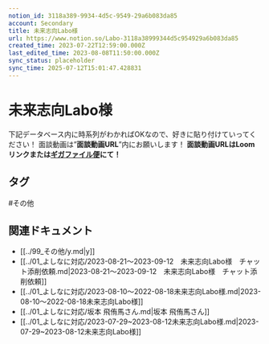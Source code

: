 ```yaml
---
notion_id: 3118a389-9934-4d5c-9549-29a6b083da85
account: Secondary
title: 未来志向Labo様
url: https://www.notion.so/Labo-3118a38999344d5c954929a6b083da85
created_time: 2023-07-22T12:59:00.000Z
last_edited_time: 2023-08-08T11:50:00.000Z
sync_status: placeholder
sync_time: 2025-07-12T15:01:47.428831
---
```

# 未来志向Labo様

下記データベース内に時系列がわかればOKなので、好きに貼り付けていってください！
面談動画は”**面談動画URL**”内にお願いします！
**面談動画URLはLoomリンクまたは**[**ギガファイル便**](https://gigafile.nu/)**にて！**

## タグ

#その他 

## 関連ドキュメント

- [[../99_その他/y.md|y]]
- [[../01_よしなに対応/2023-08-21～2023-09-12　未来志向Labo様　チャット添削依頼.md|2023-08-21～2023-09-12　未来志向Labo様　チャット添削依頼]]
- [[../01_よしなに対応/2023-08-10～2022-08-18未来志向Labo様.md|2023-08-10～2022-08-18未来志向Labo様]]
- [[../01_よしなに対応/坂本 飛侑馬さん.md|坂本 飛侑馬さん]]
- [[../01_よしなに対応/2023-07-29~2023-08-12未来志向Labo様.md|2023-07-29~2023-08-12未来志向Labo様]]
